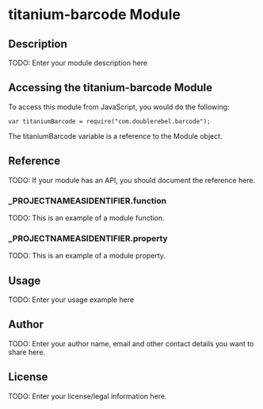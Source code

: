 # titanium-barcode Module

## Description

TODO: Enter your module description here

## Accessing the titanium-barcode Module

To access this module from JavaScript, you would do the following:

	var titaniumBarcode = require("com.doublerebel.barcode");

The titaniumBarcode variable is a reference to the Module object.	

## Reference

TODO: If your module has an API, you should document
the reference here.

### ___PROJECTNAMEASIDENTIFIER__.function

TODO: This is an example of a module function.

### ___PROJECTNAMEASIDENTIFIER__.property

TODO: This is an example of a module property.

## Usage

TODO: Enter your usage example here

## Author

TODO: Enter your author name, email and other contact
details you want to share here. 

## License

TODO: Enter your license/legal information here.
